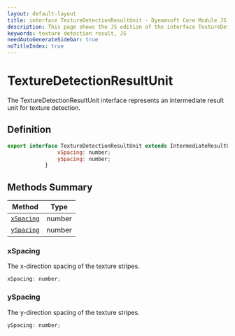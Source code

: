 ```yaml
---
layout: default-layout
title: interface TextureDetectionResultUnit - Dynamsoft Core Module JS Edition API Reference
description: This page shows the JS edition of the interface TextureDetectionResultUnit in Dynamsoft Core Module.
keywords: texture detection result, JS
needAutoGenerateSidebar: true
noTitleIndex: true
---
```


# TextureDetectionResultUnit

The TextureDetectionResultUnit interface represents an intermediate result unit for texture detection.

## Definition

```js
export interface TextureDetectionResultUnit extends IntermediateResultUnit {
                xSpacing: number;
                ySpacing: number;
            }
```

## Methods Summary

| Method               | Type |
|----------------------|-------------|
| [`xSpacing`](#xspacing) | number |
| [`ySpacing`](#yspacing) | number |

### xSpacing

The x-direction spacing of the texture stripes.

```js
xSpacing: number;
```

### ySpacing

The y-direction spacing of the texture stripes.

```js
ySpacing: number;
```
